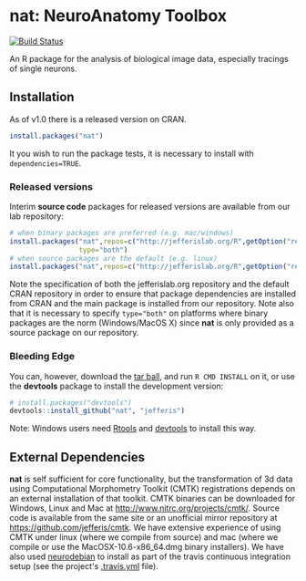 # nat: NeuroAnatomy Toolbox
[![Build Status](https://travis-ci.org/jefferis/nat.svg)](https://travis-ci.org/jefferis/nat)

An R package for the analysis of biological image data, especially tracings of
single neurons.

## Installation
As of v1.0 there is a released version on CRAN.

```r
install.packages("nat")
```

It you wish to run the package tests, it is necessary to install with 
`dependencies=TRUE`.

### Released versions
Interim **source code** packages for released versions are available from our 
lab repository:

```r
# when binary packages are preferred (e.g. mac/windows)
install.packages("nat",repos=c("http://jefferislab.org/R",getOption("repos")),
                 type="both")
# when source packages are the default (e.g. linux)
install.packages("nat",repos=c("http://jefferislab.org/R",getOption("repos")))
```

Note the specification of both the jefferislab.org repository and the default 
CRAN repository in order to ensure that package dependencies are installed from 
CRAN and the main package is installed from our repository. Note also that it is
necessary to specify `type="both"` on platforms where binary packages are the
norm (Windows/MacOS X) since **nat** is only provided as a source package on our
repository.

### Bleeding Edge
You can, however, download the [tar ball](https://github.com/jefferis/nat/tarball/master),
and run `R CMD INSTALL` on it, or use the **devtools** package to install the development version:

```r
# install.packages("devtools")
devtools::install_github("nat", "jefferis")
```

Note: Windows users need [Rtools](http://www.murdoch-sutherland.com/Rtools/) and
[devtools](http://CRAN.R-project.org/package=devtools) to install this way.

## External Dependencies
**nat** is self sufficient for core functionality, but the transformation of 3d
data using Computational Morphometry Toolkit (CMTK) registrations depends on an
external installation of that toolkit. CMTK binaries can be downloaded for
Windows, Linux and Mac at <http://www.nitrc.org/projects/cmtk/>. Source code is 
available from the same site or an unofficial mirror repository at 
<https://github.com/jefferis/cmtk>. We have extensive experience of using CMTK
under linux (where we compile from source) and mac (where we compile or use the
MacOSX-10.6-x86_64.dmg binary installers). We have also used 
[neurodebian](http://neuro.debian.net/pkgs/cmtk.html) to install as part of the
travis continuous integration setup (see the project's [.travis.yml](https://github.com/jefferis/nat/blob/master/.travis.yml) file).
